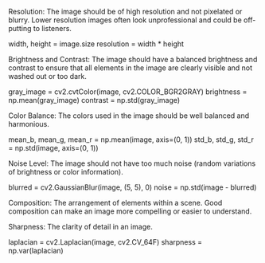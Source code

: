 Resolution: The image should be of high resolution and not pixelated or blurry. Lower resolution images often look unprofessional and could be off-putting to listeners.

width, height = image.size
resolution = width * height

Brightness and Contrast: The image should have a balanced brightness and contrast to ensure that all elements in the image are clearly visible and not washed out or too dark.

gray_image = cv2.cvtColor(image, cv2.COLOR_BGR2GRAY)
brightness = np.mean(gray_image)
contrast = np.std(gray_image)

Color Balance: The colors used in the image should be well balanced and harmonious.

mean_b, mean_g, mean_r = np.mean(image, axis=(0, 1))
std_b, std_g, std_r = np.std(image, axis=(0, 1))

Noise Level: The image should not have too much noise (random variations of brightness or color information).

blurred = cv2.GaussianBlur(image, (5, 5), 0)
noise = np.std(image - blurred)

Composition: The arrangement of elements within a scene. Good composition can make an image more compelling or easier to understand.

Sharpness: The clarity of detail in an image.

laplacian = cv2.Laplacian(image, cv2.CV_64F)
sharpness = np.var(laplacian)